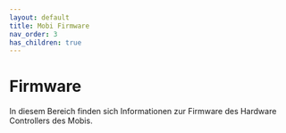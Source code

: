 ```yaml
---
layout: default
title: Mobi Firmware
nav_order: 3
has_children: true
---
```


# Firmware

In diesem Bereich finden sich Informationen zur Firmware des Hardware Controllers des Mobis.
